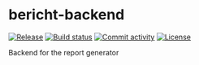 # bericht-backend

[![Release](https://img.shields.io/github/v/release/swordbreaker/bericht-backend)](https://img.shields.io/github/v/release/swordbreaker/bericht-backend)
[![Build status](https://img.shields.io/github/actions/workflow/status/swordbreaker/bericht-backend/main.yml?branch=main)](https://github.com/swordbreaker/bericht-backend/actions/workflows/main.yml?query=branch%3Amain)
[![Commit activity](https://img.shields.io/github/commit-activity/m/swordbreaker/bericht-backend)](https://img.shields.io/github/commit-activity/m/swordbreaker/bericht-backend)
[![License](https://img.shields.io/github/license/swordbreaker/bericht-backend)](https://img.shields.io/github/license/swordbreaker/bericht-backend)

Backend for the report generator
